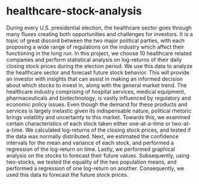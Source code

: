 # healthcare-stock-analysis
During every U.S. presidential election, the healthcare sector goes through many fluxes creating both opportunities and challenges for investors. It is a topic of great discord between the two major political parties, with each proposing a wide range of regulations on the industry which affect their functioning in the long run. In this project, we choose 10 healthcare related companies and perform statistical analysis on log-returns of their daily closing stock prices during the election period. We use this data to analyze the healthcare sector and forecast future stock behavior. This will provide an investor with insights that can assist in making an informed decision about which stocks to invest in, along with the general market trend.
The healthcare industry comprising of hospital services, medical equipment, pharmaceuticals and biotechnology, is vastly influenced by regulatory and economic policy issues. Even though the demand for these products and services is largely inelastic given its indispensable nature, political rhetoric brings volatility and uncertainty to this market.
Towards this, we examined certain characteristics of each stock taken either one-at-a-time or two-at-a-time. We calculated log-returns of the closing stock prices, and tested if the data was normally distributed. Next, we estimated the confidence intervals for the mean and variance of each stock, and performed a regression of the log-return on time. Lastly, we performed graphical analysis on the stocks to forecast their future values. Subsequently, using two-stocks, we tested the equality of the two population means, and performed a regression of one log-return on another. Consequently, we used this data to forecast the future stock prices.
